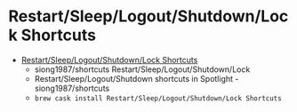 # Restart/Sleep/Logout/Shutdown/Lock Shortcuts
- [Restart/Sleep/Logout/Shutdown/Lock Shortcuts](https://github.com/siong1987/shortcuts/)
  -  siong1987/shortcuts Restart/Sleep/Logout/Shutdown/Lock
  - Restart/Sleep/Logout/Shutdown shortcuts in Spotlight - siong1987/shortcuts
  - `brew cask install Restart/Sleep/Logout/Shutdown/Lock Shortcuts`
